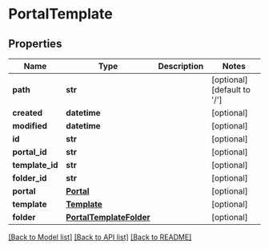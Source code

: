 # PortalTemplate

## Properties
Name | Type | Description | Notes
------------ | ------------- | ------------- | -------------
**path** | **str** |  | [optional] [default to '/']
**created** | **datetime** |  | [optional] 
**modified** | **datetime** |  | [optional] 
**id** | **str** |  | [optional] 
**portal_id** | **str** |  | [optional] 
**template_id** | **str** |  | [optional] 
**folder_id** | **str** |  | [optional] 
**portal** | [**Portal**](Portal.md) |  | [optional] 
**template** | [**Template**](Template.md) |  | [optional] 
**folder** | [**PortalTemplateFolder**](PortalTemplateFolder.md) |  | [optional] 

[[Back to Model list]](../README.md#documentation-for-models) [[Back to API list]](../README.md#documentation-for-api-endpoints) [[Back to README]](../README.md)


